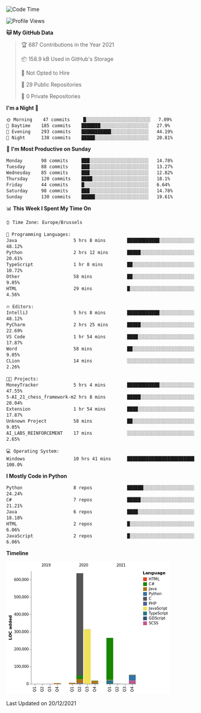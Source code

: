 <!--START_SECTION:waka-->
![Code Time](http://img.shields.io/badge/Code%20Time-72%20hrs%2047%20mins-blue)

![Profile Views](http://img.shields.io/badge/Profile%20Views-1-blue)

**🐱 My GitHub Data** 

> 🏆 687 Contributions in the Year 2021
 > 
> 📦 158.9 kB Used in GitHub's Storage 
 > 
> 🚫 Not Opted to Hire
 > 
> 📜 29 Public Repositories 
 > 
> 🔑 0 Private Repositories  
 > 
**I'm a Night 🦉** 

```text
🌞 Morning    47 commits     █░░░░░░░░░░░░░░░░░░░░░░░░   7.09% 
🌆 Daytime    185 commits    ███████░░░░░░░░░░░░░░░░░░   27.9% 
🌃 Evening    293 commits    ███████████░░░░░░░░░░░░░░   44.19% 
🌙 Night      138 commits    █████░░░░░░░░░░░░░░░░░░░░   20.81%

```
📅 **I'm Most Productive on Sunday** 

```text
Monday       98 commits     ███░░░░░░░░░░░░░░░░░░░░░░   14.78% 
Tuesday      88 commits     ███░░░░░░░░░░░░░░░░░░░░░░   13.27% 
Wednesday    85 commits     ███░░░░░░░░░░░░░░░░░░░░░░   12.82% 
Thursday     120 commits    ████░░░░░░░░░░░░░░░░░░░░░   18.1% 
Friday       44 commits     █░░░░░░░░░░░░░░░░░░░░░░░░   6.64% 
Saturday     98 commits     ███░░░░░░░░░░░░░░░░░░░░░░   14.78% 
Sunday       130 commits    █████░░░░░░░░░░░░░░░░░░░░   19.61%

```


📊 **This Week I Spent My Time On** 

```text
⌚︎ Time Zone: Europe/Brussels

💬 Programming Languages: 
Java                     5 hrs 8 mins        ████████████░░░░░░░░░░░░░   48.12% 
Python                   2 hrs 12 mins       █████░░░░░░░░░░░░░░░░░░░░   20.61% 
TypeScript               1 hr 8 mins         ██░░░░░░░░░░░░░░░░░░░░░░░   10.72% 
Other                    58 mins             ██░░░░░░░░░░░░░░░░░░░░░░░   9.05% 
HTML                     29 mins             █░░░░░░░░░░░░░░░░░░░░░░░░   4.56%

🔥 Editors: 
IntelliJ                 5 hrs 8 mins        ████████████░░░░░░░░░░░░░   48.12% 
PyCharm                  2 hrs 25 mins       █████░░░░░░░░░░░░░░░░░░░░   22.69% 
VS Code                  1 hr 54 mins        ████░░░░░░░░░░░░░░░░░░░░░   17.87% 
Word                     58 mins             ██░░░░░░░░░░░░░░░░░░░░░░░   9.05% 
CLion                    14 mins             ░░░░░░░░░░░░░░░░░░░░░░░░░   2.26%

🐱‍💻 Projects: 
MoneyTracker             5 hrs 4 mins        ████████████░░░░░░░░░░░░░   47.55% 
5-AI_21_chess_framework-m2 hrs 8 mins        █████░░░░░░░░░░░░░░░░░░░░   20.04% 
Extension                1 hr 54 mins        ████░░░░░░░░░░░░░░░░░░░░░   17.87% 
Unknown Project          58 mins             ██░░░░░░░░░░░░░░░░░░░░░░░   9.05% 
AI_LABS_REINFORCEMENT    17 mins             ░░░░░░░░░░░░░░░░░░░░░░░░░   2.65%

💻 Operating System: 
Windows                  10 hrs 41 mins      █████████████████████████   100.0%

```

**I Mostly Code in Python** 

```text
Python                   8 repos             ██████░░░░░░░░░░░░░░░░░░░   24.24% 
C#                       7 repos             █████░░░░░░░░░░░░░░░░░░░░   21.21% 
Java                     6 repos             ████░░░░░░░░░░░░░░░░░░░░░   18.18% 
HTML                     2 repos             █░░░░░░░░░░░░░░░░░░░░░░░░   6.06% 
JavaScript               2 repos             █░░░░░░░░░░░░░░░░░░░░░░░░   6.06%

```


**Timeline**

![Chart not found](https://raw.githubusercontent.com/Arafa42/Arafa42/main/charts/bar_graph.png) 


 Last Updated on 20/12/2021
<!--END_SECTION:waka-->


<!-- 
[![Hits](https://hits.seeyoufarm.com/api/count/incr/badge.svg?url=https%3A%2F%2Fgithub.com%2FArafa42&count_bg=%23455AF3&title_bg=%23262D3B&icon=github.svg&icon_color=%23588EF7&title=visitors&edge_flat=false)](https://hits.seeyoufarm.com)
 -->
